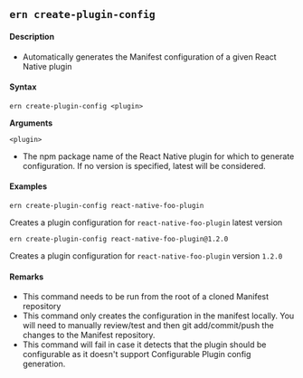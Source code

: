 ## `ern create-plugin-config`

#### Description

* Automatically generates the Manifest configuration of a given React Native plugin

#### Syntax

`ern create-plugin-config <plugin>`

**Arguments**

`<plugin>`

* The npm package name of the React Native plugin for which to generate configuration. If no version is specified, latest will be considered. 

#### Examples

`ern create-plugin-config react-native-foo-plugin`

Creates a plugin configuration for `react-native-foo-plugin` latest version

`ern create-plugin-config react-native-foo-plugin@1.2.0`

Creates a plugin configuration for `react-native-foo-plugin` version `1.2.0`

#### Remarks

* This command needs to be run from the root of a cloned Manifest repository
* This command only creates the configuration in the manifest locally. You will need to manually review/test and then git add/commit/push the changes to the Manifest repository. 
*  This command will fail in case it detects that the plugin should be configurable as it doesn't support Configurable Plugin config generation.